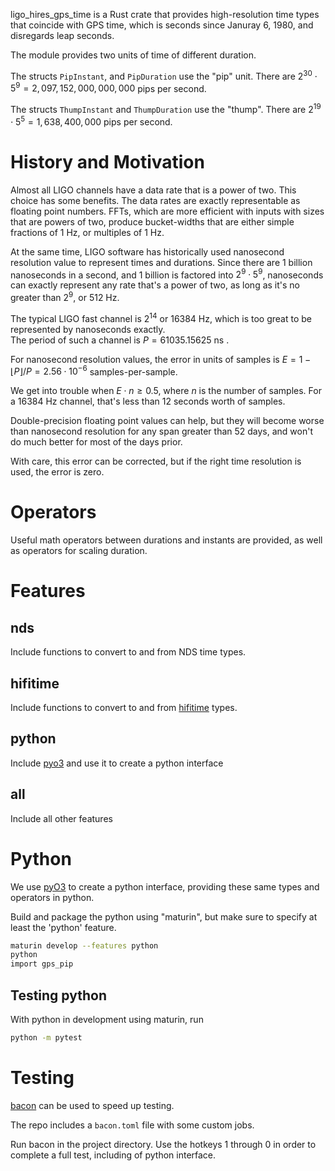 ligo_hires_gps_time is a Rust crate that provides high-resolution time types that coincide with GPS time, which is seconds
since Januray 6, 1980, and disregards leap seconds.

The module provides two units of time of different duration.

The structs `PipInstant`, and `PipDuration` use the "pip" unit.  There are $`2^{30} \cdot 5^{9} = 2,097,152,000,000,000`$ pips per second.

The structs `ThumpInstant` and `ThumpDuration` use the "thump".  There are $`2^{19} \cdot 5^{5} = 1,638,400,000`$ pips per second.

# History and Motivation

Almost all LIGO channels have a data rate that is a power of two.  This choice has some benefits.  The data rates are 
exactly representable as floating point numbers.  FFTs, which are more efficient with inputs with sizes that are powers 
of two, produce bucket-widths that are either simple fractions of 1 Hz, or multiples of 1 Hz.

At the same time, LIGO software has historically used nanosecond resolution value to represent times and durations. 
Since there are 1 billion nanoseconds in a second, and 1 billion is factored into $` 2^9 \cdot 5^9 `$, nanoseconds can 
exactly represent any rate that's a power of two, as long as it's no greater than $` 2^9 `$, or 512 Hz.

The typical LIGO fast channel is $` 2^{14} `$ or 16384 Hz, which is too great to be represented by nanoseconds exactly.  
The period of such a channel is $` P = 61035.15625 `$ ns .

For nanosecond resolution values, the error in units of samples is $` E = 1 - \lfloor{P}\rfloor/{P} = 2.56\cdot10^{-6} `$ samples-per-sample.

We get into trouble when $` E \cdot n \ge 0.5 `$, where $`n`$ is the number of samples.  For a 16384 Hz channel, that's less than 12 
seconds worth of samples.

Double-precision floating point values can help, but they will become worse than nanosecond resolution for any span greater than 52 days,
and won't do much better for most of the days prior.

With care, this error can be corrected, but if the right time resolution is used, the error is zero.

# Operators

Useful math operators between durations and instants are provided,
as well as operators for scaling duration.

# Features

## nds
Include functions to convert to and from NDS time types.

## hifitime
Include functions to convert to and from [hifitime](https://github.com/nyx-space/hifitime) types.

## python
Include [pyo3](https://github.com/PyO3/pyo3) and use it to create a python interface

## all
Include all other features

# Python

We use [pyO3](https://github.com/PyO3/pyo3) to create a python interface, providing these same types and operators in python.

Build and package the python using "maturin", but make sure to specify at least the 'python' feature.

```bash
maturin develop --features python
python
import gps_pip
```

## Testing python

With python in development using maturin, run
```bash
python -m pytest
```

# Testing

[bacon](https://dystroy.org/bacon/) can be used to speed up testing.

The repo includes a `bacon.toml` file with some custom jobs.

Run bacon in the project directory. Use the hotkeys 1 through 0 in order to complete a full test, including of python interface.